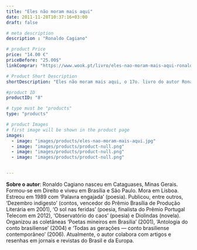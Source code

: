 ```yaml
---
title: "Eles não moram mais aqui"
date: 2011-11-28T10:37:16+03:00
draft: false

# meta description
description : "Ronaldo Cagiano"

# product Price
price: "14.00 €"
priceBefore: "25.00$"
linkComprar: "https://www.wook.pt/livro/eles-nao-moram-mais-aqui-ronaldo-cagiano/21825930"

# Product Short Description
shortDescription: "Eles não moram mais aqui, o 17o. livro do autor Ronaldo Cagiano, reúne dezasseis contos escritos ao longo de nove anos. Publicado em 2015 no seu país natal, o livro ganhou o Prémio Jabuti de 2016, um dos mais importantes prémios literários nacionais do Brasil. Nesta obra é possível encontrar belas referências aos grandes nomes da literatura mundial, como James Joyce, Rainer Maria Rilke, e especialmente da literatura brasileira, como Clarice Lispector, Nuno Ramos, Mário Faustino e Marçal Aquino. O texto de Cagiano não é descanso, não é placidez, não é um passeio de domingo em jardins floridos. A sua beleza está, justamente, no seu estilo bruto, na dissecação de dores e tormentas. Como o crítico, poeta e escritor André di Bernardi sugere, ao ler Cagiano damo-nos conta da fúria do tempo e de que somos literalmente tragados diante do fluxo furioso da vida."

#product ID
productID: "8"

# type must be "products"
type: "products"

# product Images
# first image will be shown in the product page
images:
  - image: "images/products/eles-nao-moram-mais-aqui.jpg"
  - image: "images/products/product-null.png"
  - image: "images/products/product-null.png"
  - image: "images/products/product-null.png"


---
```


**Sobre o autor**: Ronaldo Cagiano nasceu em Cataguases, Minas Gerais. Formou-se em Direito e viveu em Brasília e São Paulo. Mora em Lisboa. Estreou em 1989 com ‘Palavra engajada’ (poesia). Publicou, entre outros, ‘Dezembro indigesto’ (contos, vencedor do Prêmio Brasília de Produção Literária em 2001), ‘O sol nas feridas’ (poesia, finalista do Prêmio Portugal Telecom em 2012), ‘Observatório do caos’ (poesia) e Diolindas (novela). Organizou as coletâneas ‘Poetas mineiros em Brasília’ (2001), ‘Antologia do conto brasiliense’ (2004) e ‘Todas as gerações — conto brasiliense contemporâneo’ (2006). Atualmente, o autor colabora com artigos e resenhas em jornais e revistas do Brasil e da Europa.